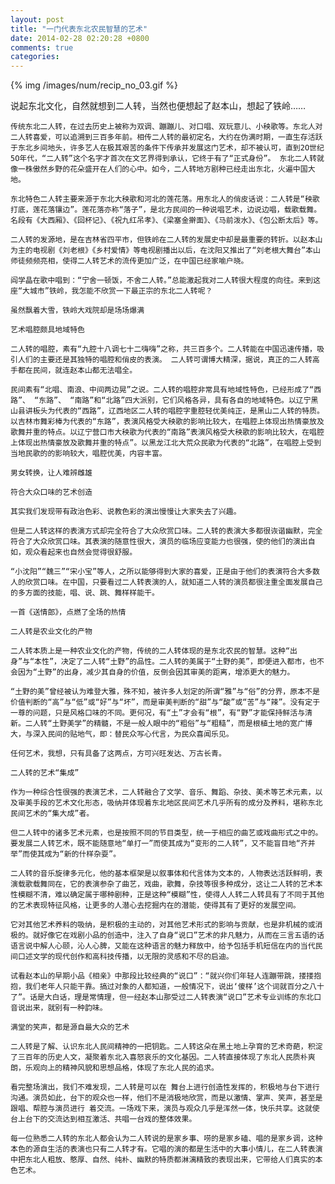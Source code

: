 ```yaml
---
layout: post
title: "一门代表东北农民智慧的艺术"
date: 2014-02-28 02:20:28 +0800
comments: true
categories: 
---
```


{% img /images/num/recip_no_03.gif %}

说起东北文化，自然就想到二人转，当然也便想起了赵本山，想起了铁岭……

    传统东北二人转，在过去历史上被称为双调、蹦蹦儿、对口唱、双玩意儿、小秧歌等。东北人对二人转喜爱，可以追溯到三百多年前。相传二人转的最初定名，大约在伪满时期，一直生存活跃于东北乡间地头，许多艺人在极其艰苦的条件下传承并发展这门艺术，却不被认可，直到2O世纪 5O年代，“二人转”这个名字才首次在文艺界得到承认，它终于有了“正式身份”。 东北二人转就像一株傲然乡野的花朵盛开在人们的心中。如今，二人转地方剧种已经走出东北，火遍中国大地。

    东北特色二人转主要来源于东北大秧歌和河北的莲花落。用东北人的俏皮话说：二人转是“秧歌打底，莲花落镶边”。莲花落亦称“落子”，是北方民间的一种说唱艺术，边说边唱，载歌载舞。名段有《大西厢》、《回杯记》、《祝九红吊孝》、《梁塞金擀面》、《马前泼水》、《包公断太后》等。

    二人转的发源地，是在吉林省四平市，但铁岭在二人转的发展史中却是最重要的转折。以赵本山为主的电视剧《刘老根》《乡村爱情》等电视剧播出以后，在沈阳又推出了“刘老根大舞台”本山师徒频频亮相，使得二人转艺术的流传更加广泛，在中国已经家喻户晓。

    阎学晶在歌中唱到：“宁舍一顿饭，不舍二人转。”总能激起我对二人转很大程度的向往。来到这座“大城市”铁岭，我怎能不欣赏一下最正宗的东北二人转呢？

    虽然飘着大雪，铁岭大戏院却是场场爆满

    艺术唱腔颇具地域特色

    二人转的唱腔，素有“九腔十八调七十二嗨嗨”之称，共三百多个。二人转能在中国迅速传播，吸引人们的主要还是其独特的唱腔和俏皮的表演。 二人转可谓博大精深，据说，真正的二人转高手都在民间，就连赵本山都无法唱全。

    民间素有“北唱、南浪、中间两边晃”之说。二人转的唱腔非常具有地域性特色，已经形成了“西路”、 “东路”、 “南路”和“北路”四大派别，它们风格各异，具有各自的地域特色。以辽宁黑山县讲板头为代表的“西路”，辽西地区二人转的唱腔字重腔轻优美纯正，是黑山二人转的特质。以吉林市舞彩棒为代表的“东路”，表演风格受大秧歌的影响比较大，在唱腔上体现出热情豪放及歌舞并重的特点。以辽宁营口市大秧歌为代表的“南路”表演风格受大秧歌的影响比较大，在唱腔上体现出热情豪放及歌舞并重的特点”。以黑龙江北大荒众民歌为代表的“北路”，在唱腔上受到当地民歌的的影响较大，唱腔优美，内容丰富。

    男女转换，让人难辨雌雄

    符合大众口味的艺术创造

    其实我们发现带有政治色彩、说教色彩的演出慢慢让大家失去了兴趣。

    但是二人转这样的表演方式却完全符合了大众欣赏口味。二人转的表演大多都很诙谐幽默，完全符合了大众欣赏口味。其表演的随意性很大，演员的临场应变能力也很强，使的他们的演出自如，观众看起来也自然会觉得很舒服。 

    “小沈阳”“魏三”“宋小宝”等人，之所以能够得到大家的喜爱，正是由于他们的表演符合大多数人的欣赏口味。在中国，只要看过二人转表演的人，就知道二人转的演员都很注重全面发展自己的多方面的技能，唱、说、跳、舞样样能干。

    一首《送情郎》，点燃了全场的热情

    二人转是农业文化的产物

    二人转本质上是一种农业文化的产物，传统的二人转体现的是东北农民的智慧。这种“出身”与“本性”，决定了二人转“土野”的品性。二人转的美属于“土野的美”，即便进入都市，也不会因为“土野”的出身，减少其自身的价值，反倒会因其审美的距离，增添更大的魅力。

    “土野的美”曾经被认为难登大雅，殊不知，被许多人划定的所谓“雅”与“俗”的分界，原本不是价值判断的“高”与“低”或“好”与“坏”，而是审美判断的“甜”与“酸”或“苦”与“辣”。没有定于一尊的问题，只是风格口味的不同。更何况，有“土”才会有“根”，有“野”才能保持鲜活与清新。二人转“土野美学”的精髓，不是一般人眼中的“粗俗”与“粗糙”，而是根植土地的宽广博大，与深入民间的贴地气，即：替民众写心代言，为民众喜闻乐见。

    任何艺术，我想，只有具备了这两点，方可兴旺发达、万古长青。

    二人转的艺术“集成”

    作为一种综合性很强的表演艺术，二人转融合了文学、音乐、舞蹈、杂技、美术等艺术元素，以及审美手段的艺术文化形态，吸纳并体现着东北地区民间艺术几乎所有的成分及养料，堪称东北民间艺术的“集大成”者。

    但二人转中的诸多艺术元素，也是按照不同的节目类型，统一于相应的曲艺或戏曲形式之中的。要发展二人转艺术，既不能随意地“单打一”而使其成为“变形的二人转”，又不能盲目地“齐并举”而使其成为“新的什样杂耍”。

    二人转的音乐旋律多元化，他的基本框架是以叙事体和代言体为文本的，人物表达活跃鲜明，表演载歌载舞同在，它的表演参杂了曲艺，戏曲，歌舞，杂技等很多种成分，这让二人转的艺术本性模糊不清，难以确定属于哪种剧种，正是这种“模糊”性，使得人人转二人转具有了不同于其他的艺术表现特征风格，让更多的人潜心去挖掘内在的潜能，使得其有了更好的发展空间。

    它对其他艺术养料的吸纳，是积极的主动的，对其他艺术形式的影响与贡献，也是非机械的或消极的。就好像它在戏剧小品的创造中，注入了自身“说口”艺术的非凡魅力，从而在三言五语的话语言说中解人心颐，沁人心脾，又能在这种语言的魅力释放中，给予包括手机短信在内的当代民间口述文学的现代创作和高科技传播，以无限的灵感和不尽的启迪。

    试看赵本山的早期小品《相亲》中那段比较经典的“说口”：“就兴你们年轻人连蹦带跳，搂搂抱抱，我们老年人只能干靠。搞过对象的人都知道，一般情况下，说出‘傻样’这个词就百分之八十了”。话是大白话，理是常情理，但一经赵本山那受过二人转表演“说口”艺术专业训练的东北口音说出来，就别有一种韵味。

    满堂的笑声，都是源自最大众的艺术

    二人转是了解、认识东北人民间精神的一把钥匙。二人转这朵在黑土地上孕育的艺术奇葩，积淀了三百年的历史人文，凝聚着东北入喜怒哀乐的文化基因。二人转直接体现了东北人民质朴爽朗，乐观向上的精神风貌和思想品格，体现了东北人民的追求。

    看完整场演出，我们不难发现，二人转是可以在 舞台上进行创造性发挥的，积极地与台下进行沟通。演员如此，台下的观众也一样，他们不是消极地欣赏，而是以激情、掌声、笑声，甚至是跟唱、帮腔与演员进行 着交流。一场戏下来，演员与观众几乎是浑然一体，快乐共享。这就使台上台下的交流达到相互激活、共唱一台戏的整体效果。

    每一位熟悉二人转的东北人都会认为二人转说的是家乡事、唠的是家乡磕、唱的是家乡调，这种本色的源自生活的表演也只有二人转才有。它唱的演的都是生活中的大事小情儿，在二人转表演中把东北人粗放、憨厚、自然、纯朴、幽默的特质都淋漓精致的表现出来，它带给人们真实的本色艺术。